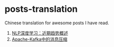 # posts-translation
Chinese translation for awesome posts I have read.

1. [NLP深度学习：近期趋势概述](Deep-Learning-for-NLP-An-Overview-of-Recent-Trends)
2. [Apache-Kafka中的消息压缩](Message-Compression-in-Apache-Kafka)